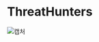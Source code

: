 # ThreatHunters

![캡처](https://github.com/Feistel97/ThreatHunters/assets/140569946/e63e0e7b-0f27-42d3-9118-3670a967a300)

